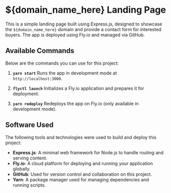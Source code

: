 # ${domain_name_here} Landing Page

This is a simple landing page built using Express.js, designed to showcase the `${domain_name_here}` domain and provide a contact form for interested buyers. The app is deployed using Fly.io and managed via GitHub.

## Available Commands

Below are the commands you can use for this project:

1. **`yarn start`**
   Runs the app in development mode at `http://localhost:3000`.

2. **`flyctl launch`**
   Initializes a Fly.io application and prepares it for deployment.

3. **`yarn redeploy`**
   Redeploys the app on Fly.io (only available in development mode).

## Software Used

The following tools and technologies were used to build and deploy this project:

- **Express.js**: A minimal web framework for Node.js to handle routing and serving content.
- **Fly.io**: A cloud platform for deploying and running your application globally.
- **GitHub**: Used for version control and collaboration on this project.
- **Yarn**: A package manager used for managing dependencies and running scripts.
